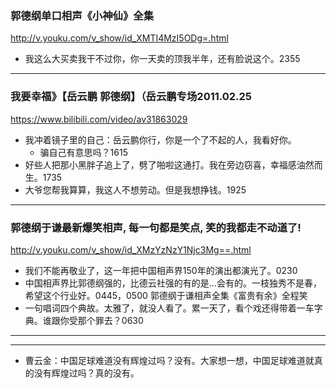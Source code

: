 ### 郭德纲单口相声《小神仙》全集
http://v.youku.com/v_show/id_XMTI4MzI5ODg=.html
- 我这么大买卖我干不过你，你一天卖的顶我半年，还有脸说这个。2355
---
### 我要幸福》【岳云鹏 郭德纲】（岳云鹏专场2011.02.25
https://www.bilibili.com/video/av31863029
- 我冲着镜子里的自己：岳云鹏你行，你是一个了不起的人，我看好你。
  - 骗自己有意思吗？1615
- 好些人把那小黑胖子追上了，劈了啪啦这通打。我在旁边窃喜，幸福感油然而生。1735
- 大爷您帮我算算，我这人不想劳动。但是我想挣钱。1925
---
### 郭德纲于谦最新爆笑相声, 每一句都是笑点, 笑的我都走不动道了!
http://v.youku.com/v_show/id_XMzYzNzY1Njc3Mg==.html
- 我们不能再敬业了，这一年把中国相声界150年的演出都演光了。0230
- 中国相声界比郭德纲强的，比德云社强的有的是…会有的。一枝独秀不是春，希望这个行业好。0445，0500
郭德纲于谦相声全集《富贵有余》全程笑
- 一句唱词四个典故。太雅了，就没人看了。累一天了，看个戏还得带着一车字典。谁跟你受那个罪去？0630
---
---
- 曹云金：中国足球难道没有辉煌过吗？没有。大家想一想，中国足球难道就真的没有辉煌过吗？真的没有。